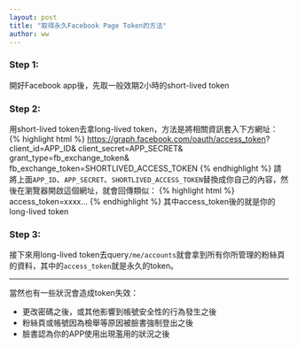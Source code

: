 ```yaml
---
layout: post
title: "取得永久Facebook Page Token的方法"
author: ww
---
```



### Step 1:
開好Facebook app後，先取一般效期2小時的short-lived token

### Step 2:
用short-lived token去拿long-lived token，方法是將相關資訊套入下方網址：
{% highlight html %}
https://graph.facebook.com/oauth/access_token?
  client_id=APP_ID&
  client_secret=APP_SECRET&
  grant_type=fb_exchange_token&
  fb_exchange_token=SHORTLIVED_ACCESS_TOKEN
{% endhighlight %}
請將上面`APP_ID`、`APP_SECRET`、`SHORTLIVED_ACCESS_TOKEN`替換成你自己的內容，然後在瀏覽器開啟這個網址，就會回傳類似：
{% highlight html %}
access_token=xxxx...
{% endhighlight %}
其中access_token後的就是你的long-lived token

### Step 3:
接下來用long-lived token去query`/me/accounts`就會拿到所有你所管理的粉絲頁的資料，其中的`access_token`就是永久的token。

---
當然也有一些狀況會造成token失效：

- 更改密碼之後，或其他影響到帳號安全性的行為發生之後
- 粉絲頁或帳號因為檢舉等原因被臉書強制登出之後
- 臉書認為你的APP使用出現濫用的狀況之後


